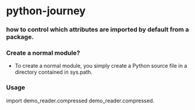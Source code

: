 # python-journey

### how to control which attributes are imported by default from a package.

### Create a normal module?
- To create a normal module, you simply create a Python source file in a directory contained in sys.path.

### Usage
import demo_reader.compressed
demo_reader.compressed.
